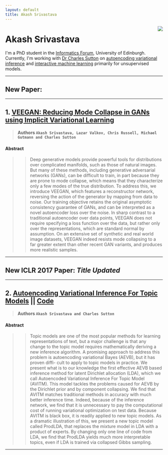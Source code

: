 ```yaml
---
layout: default
title: Akash Srivastava
---
```


<!-- <div class="blurb">
	<h1>Akash Srivastava</h1>
	<p>![profile](/profile.jpg) I'm a PhD student in the <a href="http://www.ed.ac.uk/informatics/about/location/forum">Informatics Forum </a>, 
		University of Edinburgh.</p>
	<p>I'm currently working with <a href="http://homepages.inf.ed.ac.uk/csutton/">Dr Charles Sutton</a> 
		on <a href="https://www.cs.princeton.edu/courses/archive/fall11/cos597C/lectures/variational-inference-i.pdf"> ![profile](/profile.jpg)  <img style="float: left;" src="/profile.jpg">
		variational inference</a> and <br>interactive machine learning primarily for unsupervised models. </p>
</div><!-- /.blurb --> 

<img style="float: right;" src="/profile.jpg">

#   Akash Srivastava

I'm a PhD student in the [Informatics Forum](http://www.ed.ac.uk/informatics/about/location/forum), University of Edinburgh. Currently, I'm working with [Dr Charles Sutton](http://homepages.inf.ed.ac.uk/csutton/) on [autoencoding variational inference](http://akashgit.github.io/Neural-Variational-Inference/) and [interactive machine learning](https://arxiv.org/abs/1602.06886v1) primarily for unsupervised models.

---

## New Paper:

---

## 1. [VEEGAN: Reducing Mode Collapse in GANs using Implicit Variational Learning](https://arxiv.org/abs/1705.07761)

> #### Authors `Akash Srivastava, Lazar Valkov, Chris Russell, Michael Gutmann and Charles Sutton`

#### Abstract

>> Deep generative models provide powerful tools for distributions over complicated
manifolds, such as those of natural images. But many of these methods, including
generative adversarial networks (GANs), can be difficult to train, in part because
they are prone to mode collapse, which means that they characterize only a few
modes of the true distribution. To address this, we introduce VEEGAN, which
features a reconstructor network, reversing the action of the generator by mapping
from data to noise. Our training objective retains the original asymptotic consistency
guarantee of GANs, and can be interpreted as a novel autoencoder loss over
the noise. In sharp contrast to a traditional autoencoder over data points, VEEGAN
does not require specifying a loss function over the data, but rather only over the
representations, which are standard normal by assumption. On an extensive set of
synthetic and real world image datasets, VEEGAN indeed resists mode collapsing
to a far greater extent than other recent GAN variants, and produces more realistic
samples.

---

## New ICLR 2017 Paper: *Title Updated*

---

## 2. [Autoencoding Variational Inference For Topic Models](http://openreview.net/forum?id=BybtVK9lg) || [Code](https://akashgit.github.io/autoencoding_vi_for_topic_models/)

> #### Authors `Akash Srivastava and Charles Sutton`

#### Abstract

>> Topic models are one of the most popular methods for learning representations of
text, but a major challenge is that any change to the topic model requires mathematically
deriving a new inference algorithm. A promising approach to address
this problem is autoencoding variational Bayes (AEVB), but it has proven diffi-
cult to apply to topic models in practice. We present what is to our knowledge the
first effective AEVB based inference method for latent Dirichlet allocation (LDA),
which we call Autoencoded Variational Inference For Topic Model (AVITM). This
model tackles the problems caused for AEVB by the Dirichlet prior and by component
collapsing. We find that AVITM matches traditional methods in accuracy
with much better inference time. Indeed, because of the inference network, we
find that it is unnecessary to pay the computational cost of running variational
optimization on test data. Because AVITM is black box, it is readily applied
to new topic models. As a dramatic illustration of this, we present a new topic
model called ProdLDA, that replaces the mixture model in LDA with a product
of experts. By changing only one line of code from LDA, we find that ProdLDA
yields much more interpretable topics, even if LDA is trained via collapsed Gibbs
sampling.

---



